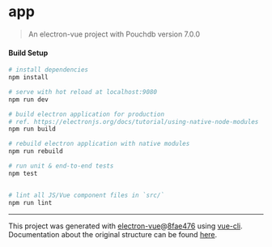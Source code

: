 # app

> An electron-vue project with Pouchdb version 7.0.0

#### Build Setup

``` bash
# install dependencies
npm install

# serve with hot reload at localhost:9080
npm run dev

# build electron application for production
# ref. https://electronjs.org/docs/tutorial/using-native-node-modules
npm run build

# rebuild electron application with native modules
npm run rebuild

# run unit & end-to-end tests
npm test


# lint all JS/Vue component files in `src/`
npm run lint

```

---

This project was generated with [electron-vue](https://github.com/SimulatedGREG/electron-vue)@[8fae476](https://github.com/SimulatedGREG/electron-vue/tree/8fae4763e9d225d3691b627e83b9e09b56f6c935) using [vue-cli](https://github.com/vuejs/vue-cli). Documentation about the original structure can be found [here](https://simulatedgreg.gitbooks.io/electron-vue/content/index.html).
